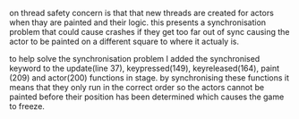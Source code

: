 on thread safety concern is that that new threads are created for actors when thay are painted and their logic. this presents a synchronisation problem that could cause crashes if they get too far out of sync causing the actor to be painted on a different square to where it actualy is.

to help solve the synchronisation problem I added the synchronised keyword to the update(line 37), keypressed(149), keyreleased(164), paint (209) and actor(200) functions in stage. by synchronising these functions it means that they only run in the correct order so the actors cannot be painted before their position has been determined which causes the game to freeze.
